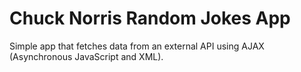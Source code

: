 # Chuck Norris Random Jokes App
Simple app that fetches data from an external API using AJAX (Asynchronous JavaScript and XML).
